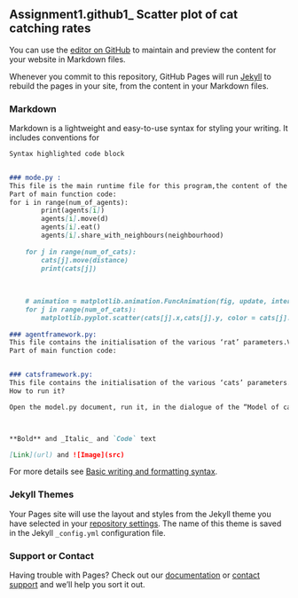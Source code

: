 ## Assignment1.github1_ Scatter plot of cat catching rates

You can use the [editor on GitHub](https://github.com/Chongrui1/Assignment1.github.io/edit/gh-pages/index.md) to maintain and preview the content for your website in Markdown files.

Whenever you commit to this repository, GitHub Pages will run [Jekyll](https://jekyllrb.com/) to rebuild the pages in your site, from the content in your Markdown files.

### Markdown

Markdown is a lightweight and easy-to-use syntax for styling your writing. It includes conventions for

```markdown
Syntax highlighted code block


### mode.py : 
This file is the main runtime file for this program,the content of the code includes the implementation of various functions, for instance,loading of coordinate systems and reading of background image.There is also code about running front-end pages directly.There are also calls to various functions in other documents, such as movement, eating, interaction between agent points, etc.
Part of main function code:
for i in range(num_of_agents): 
        print(agents[i])
        agents[i].move(d)
        agents[i].eat()
        agents[i].share_with_neighbours(neighbourhood)
        
    for j in range(num_of_cats):
        cats[j].move(distance)
        print(cats[j])   
            
      
    
    # animation = matplotlib.animation.FuncAnimation(fig, update, interval=1)
    for j in range(num_of_cats):
        matplotlib.pyplot.scatter(cats[j].x,cats[j].y, color = cats[j].color)
    
### agentframework.py: 
This file contains the initialisation of the various ‘rat’ parameters.Various other functions,such as eat, move_coordinate, and most importantly, the interact with each agent points, etc.
Part of main function code:


### catsframework.py: 
This file contains the initialisation of the various ‘cats’ parameters.the functions are similar to the ‘agentframework’.
How to run it?

Open the model.py document, run it, in the dialogue of the “Model of cat catching rates”, click on the “Model”,then click on the the “Run Programme”, this programme will run successfully.



**Bold** and _Italic_ and `Code` text

[Link](url) and ![Image](src)
```

For more details see [Basic writing and formatting syntax](https://docs.github.com/en/github/writing-on-github/getting-started-with-writing-and-formatting-on-github/basic-writing-and-formatting-syntax).

### Jekyll Themes

Your Pages site will use the layout and styles from the Jekyll theme you have selected in your [repository settings](https://github.com/Chongrui1/Assignment1.github.io/settings/pages). The name of this theme is saved in the Jekyll `_config.yml` configuration file.

### Support or Contact

Having trouble with Pages? Check out our [documentation](https://docs.github.com/categories/github-pages-basics/) or [contact support](https://support.github.com/contact) and we’ll help you sort it out.

